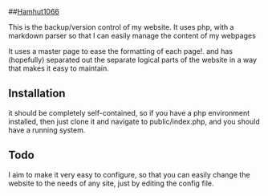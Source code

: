 ##[Hamhut1066](http://hamhut1066.com)

This is the backup/version control of my website.
It uses php, with a markdown parser so that I can easily manage the content of
my webpages

It uses a master page to ease the formatting of each page!. and has (hopefully)
separated out the separate logical parts of the website in a way that makes it
easy to maintain.

Installation
----
it should be completely self-contained, so if you have a php environment
installed, then just clone it and navigate to public/index.php, and you should
have a running system.


Todo
----

I aim to make it very easy to configure, so that you can easily change the
website to the needs of any site, just by editing the config file.
